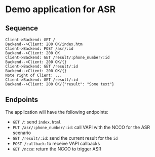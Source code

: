 # Demo application for ASR

## Sequence

```sequence
Client->Backend: GET /
Backend-->Client: 200 OK/index.htm
Client->Backend: POST /asr/:id
Backend-->Client: 200 OK
Client->Backend: GET /result/:phone_number/:id
Backend-->Client: 200 OK/{}
Client->Backend: GET /result/:id
Backend-->Client: 200 OK/{}
Note right of Client: ...
Client->Backend: GET /result/:id
Backend-->Client: 200 OK/{"result": "Some text"}

```

## Endpoints

The application will have the following endpoints:

- `GET /`: send `index.html`
- `PUT /asr/:phone_number/:id`: call VAPI with the NCCO for the ASR scenario
- `GET /result/:id`: send the current result for the `id`
- `POST /callback`: to receive VAPI callbacks
- `GET /ncco`: return the NCCO to trigger ASR